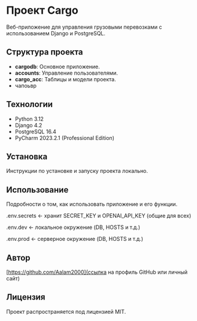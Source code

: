 # Проект Cargo

Веб-приложение для управления грузовыми перевозками с использованием Django и PostgreSQL.

## Структура проекта

- **cargodb**: Основное приложение.
- **accounts**: Управление пользователями.
- **cargo_acc**: Таблицы и модели проекта.
- чапоьвр

## Технологии

- Python 3.12
- Django 4.2
- PostgreSQL 16.4
- PyCharm 2023.2.1 (Professional Edition)

## Установка

Инструкции по установке и запуску проекта локально.

## Использование

Подробности о том, как использовать приложение и его функции.

.env.secrets     ← хранит SECRET_KEY и OPENAI_API_KEY (общие для всех)

.env.dev         ← локальное окружение (DB, HOSTS и т.д.)

.env.prod        ← серверное окружение (DB, HOSTS и т.д.)

## Автор

[https://github.com/Aalam2000](ссылка на профиль GitHub или личный сайт)

## Лицензия

Проект распространяется под лицензией MIT.
